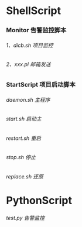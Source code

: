 # ShellScript
### Monitor 告警监控脚本
######  1、dicb.sh 项目监控
###### 2、xxx.pl 邮箱发送
### StartScript 项目启动脚本
###### daemon.sh 主程序
###### start.sh 启动主
###### restart.sh 重启
###### stop.sh 停止
###### replace.sh 还原
# PythonScript
###### test.py 告警监控
